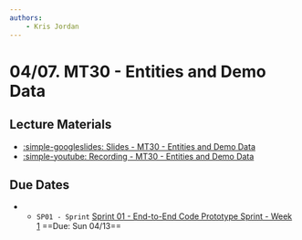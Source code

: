 ```yaml
---
authors:
    - Kris Jordan
---
```


# 04/07. MT30 - Entities and Demo Data

## Lecture Materials

* [:simple-googleslides: Slides - MT30 - Entities and Demo Data](https://docs.google.com/presentation/d/1gF9yLMo9FrSif8wUIdwsbteluFG7Ueu0v3ML7OM8Bww/edit?usp=sharing)
* [:simple-youtube: Recording - MT30 - Entities and Demo Data](https://youtube.com/live/cuZX_jheWFQ?feature=share)

## Due Dates

* * `SP01 - Sprint` [Sprint 01 - End-to-End Code Prototype Sprint - Week 1](../resources/exercises/sp01-one-story-db.md) ==Due: Sun 04/13==